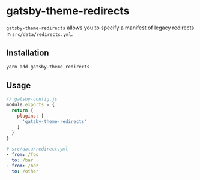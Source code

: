 # gatsby-theme-redirects

`gatsby-theme-redirects` allows you to specify a manifest of legacy redirects in `src/data/redirects.yml`.

## Installation

```sh
yarn add gatsby-theme-redirects
```

## Usage

```js
// gatsby-config.js
module.exports = {
  return {
    plugins: [
      'gatsby-theme-redirects'
    ]
  }
}
```

```yml
# src/data/redirect.yml
- from: /foo
  to: /bar
- from: /baz
  to: /other
```
